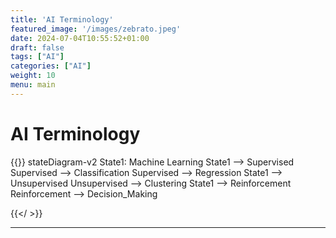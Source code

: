 ```yaml
---
title: 'AI Terminology'
featured_image: '/images/zebrato.jpeg'
date: 2024-07-04T10:55:52+01:00
draft: false
tags: ["AI"]
categories: ["AI"]
weight: 10
menu: main
---
```


# AI Terminology

{{<mermaid>}}
stateDiagram-v2
    State1: Machine Learning
	State1 --> Supervised
	Supervised --> 	Classification
	Supervised --> 	Regression
	State1 --> Unsupervised
	Unsupervised --> Clustering
	State1 --> Reinforcement
	Reinforcement --> Decision_Making

{{</	>}}


---